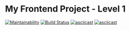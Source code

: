 # My Frontend Project - Level 1
[![Maintainability](https://api.codeclimate.com/v1/badges/4c4e14e22de0e161f1a9/maintainability)](https://codeclimate.com/github/Evgeny24/frontend-project-lvl1/maintainability)
[![Build Status](https://travis-ci.org/Evgeny24/frontend-project-lvl1.svg?branch=master)](https://travis-ci.org/Evgeny24/frontend-project-lvl1)
[![asciicast](https://asciinema.org/a/azhhETfNOOmp88LnszlItFlgM.svg)](https://asciinema.org/a/azhhETfNOOmp88LnszlItFlgM)
[![asciicast](https://asciinema.org/a/H2qt83jhS92XdkTjcWt7OltTn.svg)](https://asciinema.org/a/H2qt83jhS92XdkTjcWt7OltTn)
